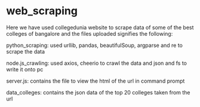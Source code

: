 # web_scraping

Here we have used collegedunia website to scrape data of some of the best colleges of bangalore and the files uploaded signifies the following:



python_scraping: used urllib, pandas, beautifulSoup, argparse and re to scrape the data

node.js_crawling: used axios, cheerio to crawl the data and json and fs to write it onto pc

server.js: contains the file to view the html of the url in command prompt

data_colleges: contains the json data of the top 20 colleges taken from the url

